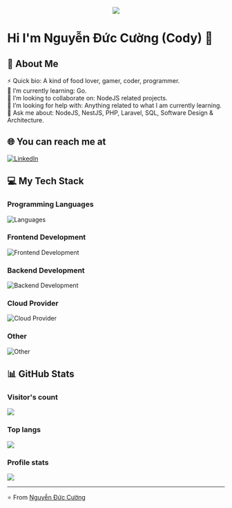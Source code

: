 <p align='center'><img src="https://cdn.dribbble.com/users/1292677/screenshots/6139167/media/5387dc7e035b3efe9d94516044de66a4.gif"/></p>

# Hi I'm Nguyễn Đức Cường (Cody) 👋 

## 💫 About Me 

⚡ Quick bio: A kind of food lover, gamer, coder, programmer.
<br>
🌱 I’m currently learning: Go.
<br>
👯 I’m looking to collaborate on: NodeJS related projects.
<br>
🤔 I’m looking for help with: Anything related to what I am currently learning.
<br>
💬 Ask me about:  NodeJS, NestJS, PHP, Laravel, SQL, Software Design & Architecture.
<br>

## 🌐 You can reach me at 

<p>
    <a href="https://www.linkedin.com/in/cuongnd1705" target="_blank"><img alt="LinkedIn" src="https://go-skill-icons.vercel.app/api/icons?i=linkedin" /></a> 
</p>

## 💻 My Tech Stack 

### Programming Languages

![Languages](https://go-skill-icons.vercel.app/api/icons?i=php,js,ts,cs,go)

### Frontend Development

![Frontend Development](https://go-skill-icons.vercel.app/api/icons?i=react,mui,tailwind,zustand)

### Backend Development

![Backend Development](https://go-skill-icons.vercel.app/api/icons?i=expressjs,nestjs,laravel,mysql,postgresql,redis,mongodb,elasticsearch,rabbitmq,docker,kubernetes)

### Cloud Provider

![Cloud Provider](https://go-skill-icons.vercel.app/api/icons?i=aws,gcp,azure)

### Other

![Other](https://go-skill-icons.vercel.app/api/icons?i=arch,linux,arduino,bash,dotnet,lua,nodejs,deno,bun,vscode,neovim,datagrip,obsidian,pm2,npm,yarn,pnpm,vercel,heroku,nginx,cloudflare,datadog,docker,github,bitbucket,gitlab,githubactions,chrome,discord,postman,strapi,ngrok,ollama,figma,photoshop,illustrator)

## 📊 GitHub Stats 

### Visitor's count
![](https://profile-counter.glitch.me/cuongnd1705/count.svg)

### Top langs

![](https://github-readme-stats.vercel.app/api/top-langs/?username=cuongnd1705&theme=radical&hide_border=true&include_all_commits=false&count_private=true&layout=compact)

### Profile stats

![](https://github-readme-stats.vercel.app/api?username=cuongnd1705&theme=radical&hide_border=true&include_all_commits=false&count_private=true&show_icons=true)<br/>

---
⭐️ From [Nguyễn Đức Cường](https://github.com/cuongnd1705)
